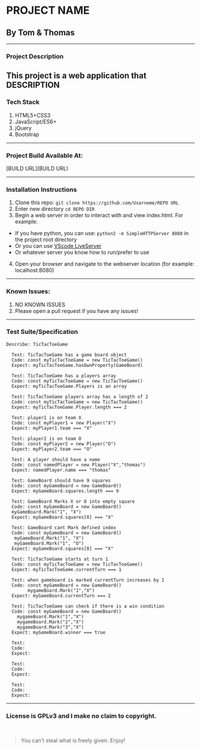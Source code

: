 # PROJECT NAME
## By Tom & Thomas

---

### Project Description

This project is a web application that DESCRIPTION
---
### Tech Stack
1. HTML5+CSS3
2. JavaScript/ES6+
3. jQuery
4. Bootstrap
---

### Project Build Available At:

[BUILD URL](BUILD URL)

---
### Installation Instructions
1. Clone this repo: `git clone https://github.com/Usarneme/REPO URL`
2. Enter new directory `cd REPO DIR`
3. Begin a web server in order to interact with and view index.html. For example:
  * If you have python, you can use: `python2 -m SimpleHTTPServer 8080` in the project root directory
  * Or you can use [VScode LiveServer](https://marketplace.visualstudio.com/items?itemName=ritwickdey.LiveServer)
  * Or whatever server you know how to run/prefer to use
4. Open your browser and navigate to the webserver location (for example: localhost:8080)
---
### Known Issues:
1. NO KNOWN ISSUES
2. Please open a pull request if you have any issues!
---
### Test Suite/Specification

```
Describe: TicTacToeGame

  Test: TicTacToeGame has a game board object
  Code: const myTicTacToeGame = new TicTacToeGame()
  Expect: myTicTacToeGame.hasOwnProperty(GameBoard)

  Test: TicTacToeGame has a players array
  Code: const myTicTacToeGame = new TicTacToeGame()
  Expect: myTicTacToeGame.Players is an array

  Test: TicTacToeGame players array has a length of 2
  Code: const myTicTacToeGame = new TicTacToeGame()
  Expect: myTicTacToeGame.Player.length === 2

  Test: player1 is on team X
  Code: const myPlayer1 = new Player("X")
  Expect: myPlayer1.team === "X"

  Test: player2 is on team O
  Code: const myPlayer2 = new Player("O")
  Expect: myPlayer2.team === "O"

  Test: A player should have a name 
  Code: const namedPlayer = new Player("X","thomas")
  Expect: namedPlayer.name === "thomas"

  Test: GameBoard should have 9 squares
  Code: const myGameBoard = new GameBoard()
  Expect: myGameBoard.squares.length === 9 

  Test: GameBoard Marks X or O into empty square  
  Code: const myGameBoard = new GameBoard()
  myGameBoard.Mark("1", "X") 
  Expect: myGameBoard.squares[0] === "X"

  Test: GameBoard cant Mark defined index
  Code: const myGameBoard = new GameBoard()
   myGameBoard.Mark("1", "X")
   myGameBoard.Mark("1", "O")
  Expect: myGameBoard.squares[0] === "X"

  Test: TicTacToeGame starts at turn 1
  Code: const myTicTacToeGame = new TicTacToeGame()
  Expect: myTicTacToeGame.currentTurn === 1

  Test: when gameboard is marked currentTurn increases by 1
  Code: const myGameBoard = new GameBoard()
        mygameBoard.Mark("1","X") 
  Expect: myGameBoard.currentTurn === 2

  Test: TicTacToeGame can check if there is a win condition
  Code: const myGameBoard = new GameBoard()
    mygameBoard.Mark("1","X")
    mygameBoard.Mark("2","X")
    mygameBoard.Mark("3","X")
  Expect: myGameBoard.winner === true

  Test: 
  Code:
  Expect:

  Test: 
  Code:
  Expect:

  Test: 
  Code:
  Expect:

```
---
### License is GPLv3 and I make no claim to copyright.
<br />

> You can't steal what is freely given. Enjoy!

